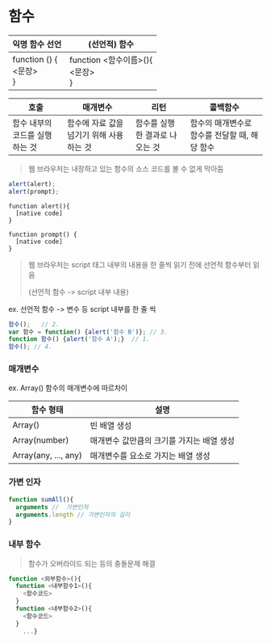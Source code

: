 # 함수

| 익명 함수 선언                         | (선언적) 함수                              |
| -------------------------------- | ------------------------------------- |
| function () {<br />  <문장><br />} | function <함수이름>(){<br />  <문장><br />} |

| 호출                | 매개변수                    | 리턴                | 콜백함수                       |
| ----------------- | ----------------------- | ----------------- | -------------------------- |
| 함수 내부의 코드를 실행하는 것 | 함수에 자료 값을 넘기기 위해 사용하는 것 | 함수를 실행한 결과로 나오는 것 | 함수의 매개변수로 함수를 전달할 때, 해당 함수 |

> 웹 브라우저는 내장하고 있는 함수의 소스 코드를 볼 수 없게 막아둠

```javascript
alert(alert);
alert(prompt);
```

```
function alert(){
  [native code]
}

function prompt() {
  [native code]
}
```

> 웹 브라우저는 script 태그 내부의 내용을 한 줄씩 읽기 전에 선언적 함수부터 읽음
>
> (선언적 함수 -> script 내부 내용)

ex. 선언적 함수 -> 변수 등 script 내부를 한 줄 씩

```javascript
함수();	// 2.
var 함수 = function() {alert('함수 B')}; // 3.
function 함수() {alert('함수 A');}	// 1.
함수(); // 4.
```



### 매개변수

ex. Array() 함수의 매개변수에 따르차이

| 함수 형태                | 설명                      |
| -------------------- | ----------------------- |
| Array()              | 빈 배열 생성                 |
| Array(number)        | 매개변수 값만큼의 크기를 가지는 배열 생성 |
| Array(any, ..., any) | 매개변수를 요소로 가지는 배열 생성     |

### 가변 인자

```javascript
function sumAll(){
  arguments	//	가변인자
  arguments.length // 가변인자의 길이
}
```



### 내부 함수

> 함수가 오버라이드 되는 등의 충돌문제 해결

```javascript
function <외부함수>(){
  function <내부함수1>(){
    <함수코드>
  }
  function <내부함수2>(){
    <함수코드>
  }
    ...}
```

